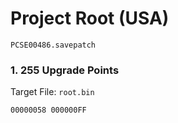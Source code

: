 #  Project Root (USA)

`PCSE00486.savepatch`

### 1. 255 Upgrade Points

Target File: `root.bin`

```
00000058 000000FF
```

